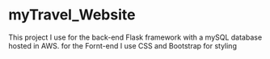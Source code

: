# myTravel_Website


This project I use for the back-end Flask framework with a mySQL database hosted in AWS.
for the Fornt-end I use CSS and Bootstrap for styling
